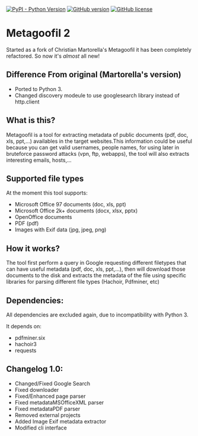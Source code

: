 [![PyPI - Python Version](https://img.shields.io/pypi/pyversions/Django.svg)](https://github.com/SilentFrogNet/metagoofil2)
[![GitHub version](https://badge.fury.io/gh/SilentFrogNet%2Fmetagoofil2.svg)](https://badge.fury.io/gh/SilentFrogNet%2Fmetagoofil2)
[![GitHub license](https://img.shields.io/badge/license-MIT-blue.svg)](metagoofil2/LICENSES)


# Metagoofil 2

Started as a fork of Christian Martorella's Metagoofil it has been completely refactored. So now it's _almost_ all new!

## Difference From original (Martorella's version)

  * Ported to Python 3.
  * Changed discovery modeule to use googlesearch library instead of http.client


## What is this?

Metagoofil is a tool for extracting metadata of public documents (pdf, doc, xls, ppt,...) 
availables in the target websites.This information could be useful because you can 
get valid usernames, people names, for using later in bruteforce password 
attacks (vpn, ftp, webapps), the tool will also extracts interesting emails, hosts,...


## Supported file types

At the moment this tool supports:
  * Microsoft Office 97 documents (doc, xls, ppt)
  * Microsoft Office 2k+ documents (docx, xlsx, pptx)
  * OpenOffice documents
  * PDF (pdf)
  * Images with Exif data (jpg, jpeg, png)

## How it works?

The tool first perform a query in Google requesting different filetypes that can have 
useful metadata (pdf, doc, xls, ppt,...), then will download those documents to the disk and extracts the metadata of the file using specific libraries for parsing different file types (Hachoir, Pdfminer, etc)


## Dependencies:

All dependencies are excluded again, due to incompatibility with Python 3.

It depends on:
  * pdfminer.six
  * hachoir3
  * requests


## Changelog 1.0:
  - Changed/Fixed Google Search
  - Fixed downloader
  - Fixed/Enhanced page parser 
  - Fixed metadataMSOfficeXML parser
  - Fixed metadataPDF parser
  - Removed external projects
  - Added Image Exif metadata extractor
  - Modified cli interface

